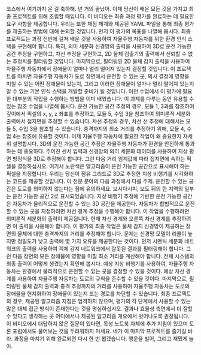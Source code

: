 코스에서 여기까지 온 걸 축하해. 넌 거의 끝났어. 이제 당신이 배운 모든 것을 가지고 최종 프로젝트를 위해 조립할 때입니다. 이 비디오는 최종 과정 평가를 완료하는 데 필요한 요구 사항을 제공합니다. 우리는 또한 채점 체계와 제공된 YAML 파일을 통해 최종 평가를 제출하는 방법에 대해 논의할 것입니다. 먼저 이 평가의 목표를 나열해 봅시다. 최종 프로젝트는 과정 전반에 걸쳐 배운 것을 사용하여 자율주행 자동차를 위한 환경 인식 스택을 구현해야 합니다. 특히, 의미 세분화 신경망의 출력을 사용하여 3D로 운전 가능한 공간 추정을 구현하고, 차선 추정을 구현하고, 2D 물체 검출기의 출력에서 신뢰할 수 없는 추정치를 필터링할 것입니다. 마지막으로, 필터링된 2D 물체 감지 출력을 사용하여 자율주행 자동차에서 장애물이 얼마나 멀리 떨어져 있는지 결정할 것입니다. 이 프로젝트를 마치면 자율주행 자동차가 도로 장면에서 운전할 수 있는 곳, 의사 결정에 영향을 미칠 수 있는 어떤 장애물이 있는지, 그리고 이러한 장애물이 얼마나 멀리 떨어져 있는지 알 수 있는 기본 인식 스택을 개발할 준비가 될 것입니다. 이전 수업에서 이 평가에 필요한 대부분의 작업을 수행하는 방법을 이미 배웠습니다. 이 과제를 다루는 동안 유용할 수 있는 참조 수업을 나열해 봅시다. 운전 가능한 공간 추정의 경우, 모듈 1, 3과를 참조하여 깊이에서 픽셀의 x, y, z 좌표를 추정하고, 모듈 5, 수업 3을 참조하여 의미론적 세분화 출력에서 접지면을 추정할 수 있습니다. 차선 추정의 경우, 차선 선 추정에 대해서는 모듈 5, 수업 3을 참조할 수 있습니다. 충격까지의 최소 거리를 추정하기 위해, 모듈 4, 수업 4는 참조에 유용할 것이다. 이제 자율주행 자동차에 필요한 작업이 왜 중요한지 자세히 설명합시다. 3D의 운전 가능한 공간 추정은 자율주행 자동차가 환경을 안전하게 통과하는 데 중요하다. 주어진 센서 입력과 신경망의 의미 세분화 데이터를 사용하여 지상 평면 방정식을 3D로 추정해야 합니다. 그런 다음 거리 임계값에 따라 접지면에 속하는 픽셀을 결정하십시오. 여기서 노란색은 알고리즘이 운전 가능한 공간으로 표시해야 하는 픽셀을 지정합니다. 우리는 당신이 점유 그리드로 3D로 추정한 지상 비행기를 시각화하는 코드를 제공할 것입니다. 이 전문 분야의 다음 과정에서 다룰 주제. 운전할 수 있는 공간은 도로를 의미하지 않는다는 점에 유의하세요. 보시다시피, 보도 뒤의 한 지역의 일부는 운전 가능한 공간 2로 표시되었습니다. 지상 비행기 추정에 기반한 운전 가능한 공간은 자동차가 물리적으로 운전할 수 있는 3D 공간을 제공한다. 자동차가 합법적으로 운전할 수 있는 곳을 지정하려면 차선 경계 추정을 수행해야 합니다. 이 작업을 수행하려면 의미론적 세분화의 출력이 제공됩니다. 현재 차선 경계와 오른쪽 차선 경계를 추정하려면 이 출력을 사용해야 합니다. 이 평가의 최종 작업은 물체 감지 신경망이 제공하는 장면의 물체에 대한 충격까지의 거리를 추정해야 합니다. 문제는 신경망 모델이 리콜이 높지만 정밀도가 낮고 출력에 몇 가지 오류를 제공한다는 것이다. 먼저 시맨틱 세분화 네트워크의 출력을 사용하여 객체 감지 네트워크에서 잘못된 결과를 필터링해야 합니다. 그런 다음 장면의 모든 장애물에 영향을 미칠 최소 거리를 계산해야 합니다. 전체 시스템의 최종 출력이 어떻게 생겼는지 확인해 봅시다. 예상 지상 비행기를 사용하여, 자율주행 자동차는 환경에서 물리적으로 운전할 수 있는 곳을 결정할 수 있을 것이다. 예상 차선 경계를 사용하여 자율주행 자동차는 도로의 규칙을 준수할 수 있을 것이다. 마지막으로, 필터링된 물체 감지 출력과 충격 추정까지의 거리를 사용하여 자율주행 자동차는 도로의 장애물을 현지화하여 장애물이 있는지 또는 경로를 차단할 수 있습니다. 최종 프로젝트의 경우, 제공된 알고리즘 지침은 엄격하지 않으며, 평가의 각 단계에서 사용할 수 있는 많은 대체 접근 방식이 존재한다는 것을 명심하십시오. 결과나 효율성 측면에서 더 잘할 수 있다고 생각하는 곳 어디에서나 제공된 알고리즘 개요에서 벗어나도록 권장됩니다. 이 비디오에서 대답하지 않은 질문이 있다면, 목성 노트북 자체에 추가 지침이 있으며 토론 포럼에서도 물어보는 것을 두려워하지 마세요. 네가 이 마지막 프로젝트를 즐기길 바라. 과정을 마치기 위해 완료되면 다시 한 번 뵙겠습니다. 행운을 빌어, 그리고 재밌게 놀아.